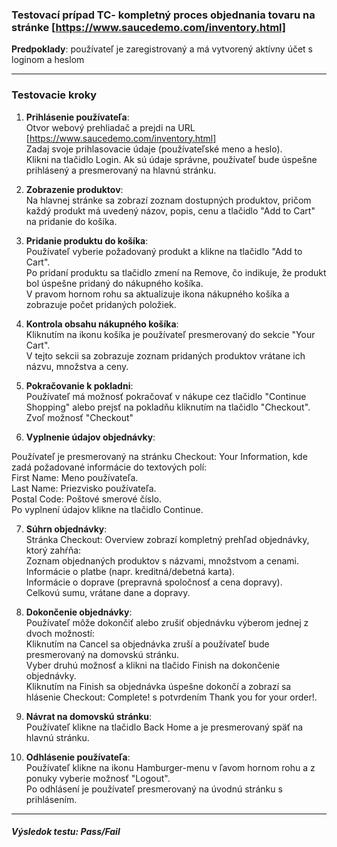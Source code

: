 

### Testovací prípad TC- kompletný proces objednania tovaru na stránke [https://www.saucedemo.com/inventory.html]

**Predpoklady**: používateľ je zaregistrovaný a má vytvorený aktívny účet s loginom a heslom

---

### Testovacie kroky


1. **Prihlásenie používateľa**:  
Otvor webový prehliadač a prejdi na URL [https://www.saucedemo.com/inventory.html]  
Zadaj svoje prihlasovacie údaje (používateľské meno a heslo).  
Klikni na tlačidlo Login.
Ak sú údaje správne, používateľ bude úspešne prihlásený a presmerovaný na hlavnú stránku.

2. **Zobrazenie produktov**:  
Na hlavnej stránke sa zobrazí zoznam dostupných produktov, pričom každý produkt má uvedený názov, popis, cenu a tlačidlo "Add to Cart" na pridanie do košíka.

3. **Pridanie produktu do košíka**:  
Používateľ vyberie požadovaný produkt a klikne na tlačidlo "Add to Cart".  
Po pridaní produktu sa tlačidlo zmení na Remove, čo indikuje, že produkt bol úspešne pridaný do nákupného košíka.  
V pravom hornom rohu sa aktualizuje ikona nákupného košíka a zobrazuje počet pridaných položiek.  

4. **Kontrola obsahu nákupného košíka**:  
Kliknutím na ikonu košíka je používateľ presmerovaný do sekcie "Your Cart".  
V tejto sekcii sa zobrazuje zoznam pridaných produktov vrátane ich názvu, množstva a ceny.  

5. **Pokračovanie k pokladni**:  
Používateľ má možnosť pokračovať v nákupe cez tlačidlo "Continue Shopping" alebo prejsť na pokladňu kliknutím na tlačidlo "Checkout".  
Zvoľ možnosť "Checkout"  

6. **Vyplnenie údajov objednávky**: 

Používateľ je presmerovaný na stránku Checkout: Your Information, kde zadá požadované informácie do textových polí:  
First Name: Meno používateľa.  
Last Name: Priezvisko používateľa.  
Postal Code: Poštové smerové číslo.  
Po vyplnení údajov klikne na tlačidlo Continue.  

7. **Súhrn objednávky**:  
Stránka Checkout: Overview zobrazí kompletný prehľad objednávky, ktorý zahŕňa:  
Zoznam objednaných produktov s názvami, množstvom a cenami.  
Informácie o platbe (napr. kreditná/debetná karta).  
Informácie o doprave (prepravná spoločnosť a cena dopravy).  
Celkovú sumu, vrátane dane a dopravy.  

8. **Dokončenie objednávky**:  
Používateľ môže dokončiť alebo zrušiť objednávku výberom jednej z dvoch možností:  
Kliknutím na Cancel sa objednávka zruší a používateľ bude presmerovaný na domovskú stránku.  
Vyber druhú možnosť a klikni na tlačido Finish na dokončenie objednávky.  
Kliknutím na Finish sa objednávka úspešne dokončí a zobrazí sa hlásenie Checkout: Complete! s potvrdením Thank you for your order!.  

9. **Návrat na domovskú stránku**:  
Používateľ klikne na tlačidlo Back Home a je presmerovaný späť na hlavnú stránku.  

10. **Odhlásenie používateľa**:  
Používateľ klikne na ikonu Hamburger-menu v ľavom hornom rohu a z ponuky vyberie možnosť "Logout".  
Po odhlásení je používateľ presmerovaný na úvodnú stránku s prihlásením.  


---



##### Výsledok testu: Pass/Fail
